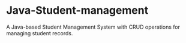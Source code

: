 # Java-Student-management
A Java-based Student Management System with CRUD operations for managing student records.

